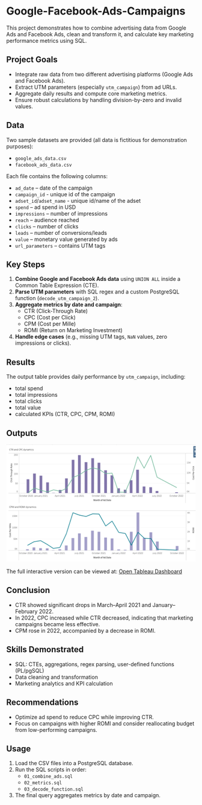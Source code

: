 # Google-Facebook-Ads-Campaigns
This project demonstrates how to combine advertising data from Google Ads and Facebook Ads, clean and transform it, and calculate key marketing performance metrics using SQL.

## Project Goals
- Integrate raw data from two different advertising platforms (Google Ads and Facebook Ads).
- Extract UTM parameters (especially `utm_campaign`) from ad URLs.
- Aggregate daily results and compute core marketing metrics.
- Ensure robust calculations by handling division-by-zero and invalid values.

## Data
Two sample datasets are provided (all data is fictitious for demonstration purposes):
- `google_ads_data.csv`
- `facebook_ads_data.csv`

Each file contains the following columns:
- `ad_date` – date of the campaign
- `campaign_id` - unique id of the campaign
- `adset_id`/`adset_name` - unique id/name of the adset
- `spend` – ad spend in USD
- `impressions` – number of impressions
- `reach` – audience reached
- `clicks` – number of clicks
- `leads` – number of conversions/leads
- `value` – monetary value generated by ads
- `url_parameters` – contains UTM tags

## Key Steps
1. **Combine Google and Facebook Ads data** using `UNION ALL` inside a Common Table Expression (CTE).
2. **Parse UTM parameters** with SQL regex and a custom PostgreSQL function (`decode_utm_campaign_2`).
3. **Aggregate metrics by date and campaign**:
   - CTR (Click-Through Rate)
   - CPC (Cost per Click)
   - CPM (Cost per Mille)
   - ROMI (Return on Marketing Investment)
4. **Handle edge cases** (e.g., missing UTM tags, `NaN` values, zero impressions or clicks).

## Results
The output table provides daily performance by `utm_campaign`, including:
- total spend
- total impressions
- total clicks
- total value
- calculated KPIs (CTR, CPC, CPM, ROMI)

## Outputs
![Dashboard](Dashboard.png)

The full interactive version can be viewed at: [Open Tableau Dashboard](https://public.tableau.com/app/profile/olena.ryzuk/viz/MarketingKPIs_17566738708590/MarketingKPIs?publish=yes)

## Conclusion
- CTR showed significant drops in March–April 2021 and January–February 2022.
- In 2022, CPC increased while CTR decreased, indicating that marketing campaigns became less effective.
- CPM rose in 2022, accompanied by a decrease in ROMI.
  
## Skills Demonstrated
- SQL: CTEs, aggregations, regex parsing, user-defined functions (PL/pgSQL)
- Data cleaning and transformation
- Marketing analytics and KPI calculation

## Recommendations
- Optimize ad spend to reduce CPC while improving CTR.
- Focus on campaigns with higher ROMI and consider reallocating budget from low-performing campaigns.

## Usage
1. Load the CSV files into a PostgreSQL database.
2. Run the SQL scripts in order:
   - `01_combine_ads.sql`
   - `02_metrics.sql`
   - `03_decode_function.sql`
3. The final query aggregates metrics by date and campaign.

